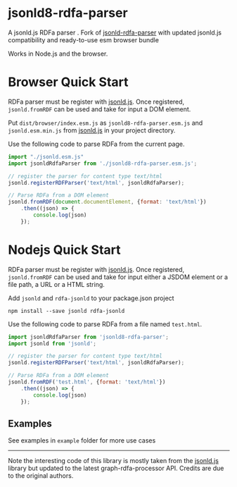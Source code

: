 # jsonld8-rdfa-parser

A jsonld.js RDFa parser . Fork of [jsonld-rdfa-parser](https://github.com/science-periodicals/jsonld-rdfa-parser) with updated jsonld.js compatibility and ready-to-use esm browser bundle

Works in Node.js and the browser.

# Browser Quick Start

RDFa parser must be register with [jsonld.js](https://github.com/digitalbazaar/jsonld.js). 
Once registered, `jsonld.fromRDF` can be used and take for input a DOM element.

Put `dist/browser/index.esm.js` as `jsonld8-rdfa-parser.esm.js` and `jsonld.esm.min.js` from [jsonld.js](https://github.com/digitalbazaar/jsonld.js) in your project directory.

Use the following code to parse RDFa from the current page.
```js
import "./jsonld.esm.js"
import jsonldRdfaParser from './jsonld8-rdfa-parser.esm.js';

// register the parser for content type text/html
jsonld.registerRDFParser('text/html', jsonldRdfaParser);

// Parse RDFa from a DOM element
jsonld.fromRDF(document.documentElement, {format: 'text/html'})
    .then((json) => {
        console.log(json)
    });
```

# Nodejs Quick Start

RDFa parser must be register with [jsonld.js](https://github.com/digitalbazaar/jsonld.js). 
Once registered, `jsonld.fromRDF` can be used and take for input either a JSDOM element or a file path, a URL or a HTML string.

Add `jsonld` and `rdfa-jsonld` to your package.json project

```sh-session
npm install --save jsonld rdfa-jsonld
```

Use the following code to parse RDFa from a file named `test.html`.
```js
import jsonldRdfaParser from 'jsonld8-rdfa-parser';
import jsonld from 'jsonld';

// register the parser for content type text/html
jsonld.registerRDFParser('text/html', jsonldRdfaParser);

// Parse RDFa from a DOM element
jsonld.fromRDF('test.html', {format: 'text/html'})
    .then((json) => {
        console.log(json)
    });
```

## Examples

See examples in `example` folder for more use cases

---

Note the interesting code of this library is mostly taken from the
[jsonld.js](https://github.com/digitalbazaar/jsonld.js) library but
updated to the latest graph-rdfa-processor API. Credits are due to the
original authors.
